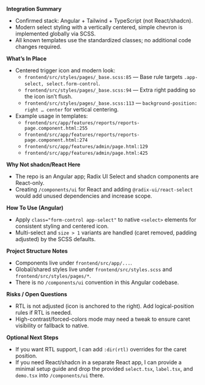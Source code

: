 **Integration Summary**

- Confirmed stack: Angular + Tailwind + TypeScript (not React/shadcn).
- Modern select styling with a vertically centered, simple chevron is implemented globally via SCSS.
- All known templates use the standardized classes; no additional code changes required.

**What’s In Place**

- Centered trigger icon and modern look:
  - `frontend/src/styles/pages/_base.scss:85` — Base rule targets `.app-select, select.form-control`.
  - `frontend/src/styles/pages/_base.scss:94` — Extra right padding so the icon isn’t flush.
  - `frontend/src/styles/pages/_base.scss:113` — `background-position: right … center` for vertical centering.
- Example usage in templates:
  - `frontend/src/app/features/reports/reports-page.component.html:255`
  - `frontend/src/app/features/reports/reports-page.component.html:274`
  - `frontend/src/app/features/admin/page.html:129`
  - `frontend/src/app/features/admin/page.html:425`

**Why Not shadcn/React Here**

- The repo is an Angular app; Radix UI Select and shadcn components are React-only.
- Creating `/components/ui` for React and adding `@radix-ui/react-select` would add unused dependencies and increase scope.

**How To Use (Angular)**

- Apply `class="form-control app-select"` to native `<select>` elements for consistent styling and centered icon.
- Multi-select and `size > 1` variants are handled (caret removed, padding adjusted) by the SCSS defaults.

**Project Structure Notes**

- Components live under `frontend/src/app/...`.
- Global/shared styles live under `frontend/src/styles.scss` and `frontend/src/styles/pages/*`.
- There is no `/components/ui` convention in this Angular codebase.

**Risks / Open Questions**

- RTL is not adjusted (icon is anchored to the right). Add logical-position rules if RTL is needed.
- High-contrast/forced-colors mode may need a tweak to ensure caret visibility or fallback to native.

**Optional Next Steps**

- If you want RTL support, I can add `:dir(rtl)` overrides for the caret position.
- If you need React/shadcn in a separate React app, I can provide a minimal setup guide and drop the provided `select.tsx`, `label.tsx`, and `demo.tsx` into `/components/ui` there.